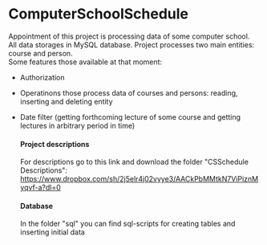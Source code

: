 # ComputerSchoolSchedule
Appointment of this project is processing data of some computer school.  
All data storages in MySQL database.
Project processes two main entities: course and person.  <br />
Some features those available at that moment:
* Authorization
- Operatinons those process data of courses and persons: 
  reading, inserting and deleting entity
- Date filter (getting forthcoming lecture of some course and
               getting lectures in arbitrary period in time)
               
  #### Project descriptions
   For descriptions go to this link and download the folder "CSSchedule Descriptions":  
   <https://www.dropbox.com/sh/2j5elr4j02vyye3/AACkPbMMtkN7ViPiznMyqvf-a?dl=0>  
  #### Database 
   In the folder "sql" you can find sql-scripts for creating tables and inserting initial data
